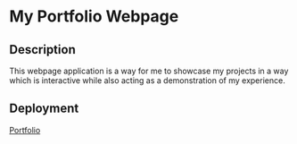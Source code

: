 # My Portfolio Webpage
## Description
This webpage application is a way for me to showcase my projects in a way which is interactive while also acting as a demonstration of my experience.
## Deployment
[Portfolio](https://zacharyebaugh.com)

